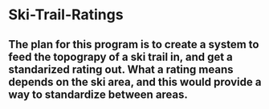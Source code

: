 # Ski-Trail-Ratings

## The plan for this program is to create a system to feed the topograpy of a ski trail in, and get a standarized rating out. What a rating means depends on the ski area, and this would provide a way to standardize between areas.